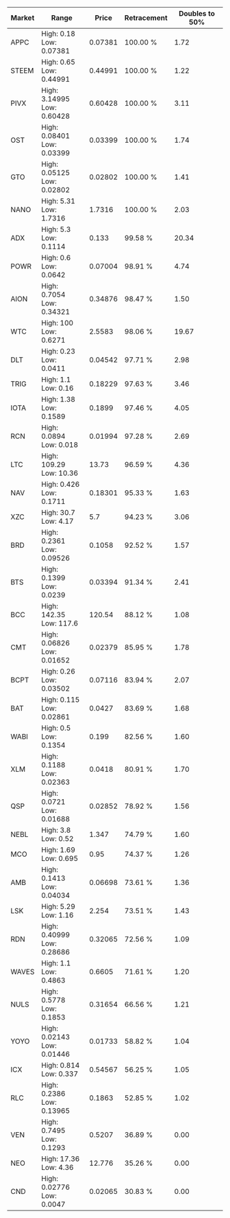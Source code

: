 | Market | Range | Price| Retracement | Doubles to 50% |
| --- | --- | --- | --- | --- |
| APPC | High: 0.18<br />Low: 0.07381 | 0.07381 | 100.00 % | 1.72 |
| STEEM | High: 0.65<br />Low: 0.44991 | 0.44991 | 100.00 % | 1.22 |
| PIVX | High: 3.14995<br />Low: 0.60428 | 0.60428 | 100.00 % | 3.11 |
| OST | High: 0.08401<br />Low: 0.03399 | 0.03399 | 100.00 % | 1.74 |
| GTO | High: 0.05125<br />Low: 0.02802 | 0.02802 | 100.00 % | 1.41 |
| NANO | High: 5.31<br />Low: 1.7316 | 1.7316 | 100.00 % | 2.03 |
| ADX | High: 5.3<br />Low: 0.1114 | 0.133 | 99.58 % | 20.34 |
| POWR | High: 0.6<br />Low: 0.0642 | 0.07004 | 98.91 % | 4.74 |
| AION | High: 0.7054<br />Low: 0.34321 | 0.34876 | 98.47 % | 1.50 |
| WTC | High: 100<br />Low: 0.6271 | 2.5583 | 98.06 % | 19.67 |
| DLT | High: 0.23<br />Low: 0.0411 | 0.04542 | 97.71 % | 2.98 |
| TRIG | High: 1.1<br />Low: 0.16 | 0.18229 | 97.63 % | 3.46 |
| IOTA | High: 1.38<br />Low: 0.1589 | 0.1899 | 97.46 % | 4.05 |
| RCN | High: 0.0894<br />Low: 0.018 | 0.01994 | 97.28 % | 2.69 |
| LTC | High: 109.29<br />Low: 10.36 | 13.73 | 96.59 % | 4.36 |
| NAV | High: 0.426<br />Low: 0.1711 | 0.18301 | 95.33 % | 1.63 |
| XZC | High: 30.7<br />Low: 4.17 | 5.7 | 94.23 % | 3.06 |
| BRD | High: 0.2361<br />Low: 0.09526 | 0.1058 | 92.52 % | 1.57 |
| BTS | High: 0.1399<br />Low: 0.0239 | 0.03394 | 91.34 % | 2.41 |
| BCC | High: 142.35<br />Low: 117.6 | 120.54 | 88.12 % | 1.08 |
| CMT | High: 0.06826<br />Low: 0.01652 | 0.02379 | 85.95 % | 1.78 |
| BCPT | High: 0.26<br />Low: 0.03502 | 0.07116 | 83.94 % | 2.07 |
| BAT | High: 0.115<br />Low: 0.02861 | 0.0427 | 83.69 % | 1.68 |
| WABI | High: 0.5<br />Low: 0.1354 | 0.199 | 82.56 % | 1.60 |
| XLM | High: 0.1188<br />Low: 0.02363 | 0.0418 | 80.91 % | 1.70 |
| QSP | High: 0.0721<br />Low: 0.01688 | 0.02852 | 78.92 % | 1.56 |
| NEBL | High: 3.8<br />Low: 0.52 | 1.347 | 74.79 % | 1.60 |
| MCO | High: 1.69<br />Low: 0.695 | 0.95 | 74.37 % | 1.26 |
| AMB | High: 0.1413<br />Low: 0.04034 | 0.06698 | 73.61 % | 1.36 |
| LSK | High: 5.29<br />Low: 1.16 | 2.254 | 73.51 % | 1.43 |
| RDN | High: 0.40999<br />Low: 0.28686 | 0.32065 | 72.56 % | 1.09 |
| WAVES | High: 1.1<br />Low: 0.4863 | 0.6605 | 71.61 % | 1.20 |
| NULS | High: 0.5778<br />Low: 0.1853 | 0.31654 | 66.56 % | 1.21 |
| YOYO | High: 0.02143<br />Low: 0.01446 | 0.01733 | 58.82 % | 1.04 |
| ICX | High: 0.814<br />Low: 0.337 | 0.54567 | 56.25 % | 1.05 |
| RLC | High: 0.2386<br />Low: 0.13965 | 0.1863 | 52.85 % | 1.02 |
| VEN | High: 0.7495<br />Low: 0.1293 | 0.5207 | 36.89 % | 0.00 |
| NEO | High: 17.36<br />Low: 4.36 | 12.776 | 35.26 % | 0.00 |
| CND | High: 0.02776<br />Low: 0.0047 | 0.02065 | 30.83 % | 0.00 |
